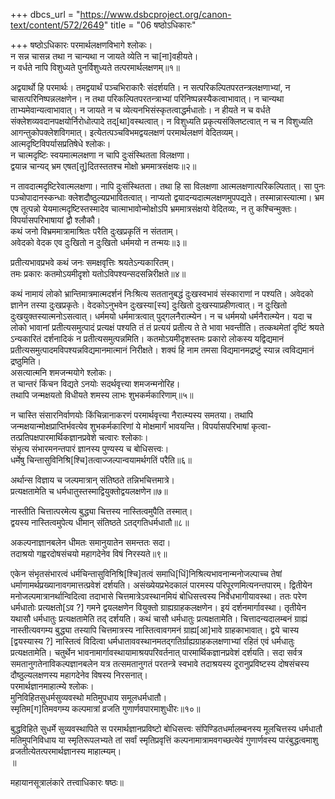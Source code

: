 +++
dbcs_url = "https://www.dsbcproject.org/canon-text/content/572/2649"
title = "06 षष्ठोऽधिकारः"

+++
षष्ठोऽधिकारः 
परमार्थलक्षणविभागे श्लोकः।  
न सन्न चासन्न तथा न चान्यथा न जायते व्येति न चा[ना]वहीयते।  
न वर्धते नापि विशुध्यते पुनर्विशुध्यते तत्परमार्थलक्षणम्॥१॥

अद्वयार्थो हि परमार्थः। तमद्वयार्थं पञ्चभिराकारैः संदर्शयति। न सत्परिकल्पितपरतन्त्रलक्षणाभ्यां, न चासत्परिनिष्पन्नलक्षणेन। न तथा परिकल्पितपरतन्त्राभ्यां परिनिष्पन्नस्यैकत्वाभावात्। न चान्यथा ताभ्यमेवान्यत्वाभावात्। न जायते न च व्येत्यनभिसंस्कृतत्वाद्धर्मधातोः। न हीयते न च वर्धते संक्लेशव्यवदानपक्षयोर्निरोधोत्पादे तद्[था]वस्थत्वात्। न विशुध्यति प्रकृत्यसंक्लिष्टत्वात् न च न विशुध्यति आगन्तुकोपक्लेशविगमात्। इत्येतत्पञ्चविभमद्वयलक्षणं परमार्थलक्षणं वेदितव्यम्।  
आत्मदृष्टिविपर्यासप्रतिषेधे श्लोकः।  
न चात्मदृष्टिः स्वयमात्मलक्षणा न चापि दुःसंस्थितता विलक्षणा।  
द्वयान्न चान्यद् भ्रम एषत[तू]दितस्ततश्च मोक्षो भ्रममात्रसंक्षयः॥२॥

न तावदात्मदृष्टिरेवात्मलक्षणा। नापि दुःसंस्थितता। तथा हि सा विलक्षणा आत्मलक्षणात्परिकल्पितात्। सा पुनः पञ्चोपादानस्कन्धाः क्लेशदौष्ठुल्यप्रभावितत्वात्। नाप्यतो द्वयादन्यदात्मलक्षणमुपपद्यते। तस्मान्नास्त्यात्मा। भ्रम एष तूत्पन्नो येयमात्मदृष्टिस्तस्मादेव चात्माभावोन्मोक्षोऽपि भ्रममात्रसंक्षयो वेदितव्यः, न तु कश्चिन्मुक्तः।  
विपर्यासपरिभाषायां द्वौ श्लौकौ।  
कथं जनो विभ्रममात्रामाश्रितः परैति दुःखप्रकृतिं न संतताम्।  
अवेदको वेदक एव दुःखितो न दुःखितो धर्ममयो न तन्मयः॥३॥

प्रतीत्यभावप्रभवे कथं जनः समक्षवृत्तिः श्रयतेऽन्यकारितम्।  
तमः प्रकारः कतमोऽयमीदृशो यतोऽविपश्यन्सदसन्निरीक्षते॥४॥

कथं नामायं  लोको भ्रान्तिमात्रमात्मदर्शनं निःश्रित्य सततानुबद्धं दुःखस्वभावं संस्काराणां न पश्यति। अवेदको ज्ञानेन तस्या दुःखप्रकृतेः। वेदकोऽनुभवेन दुःखस्या[स्य] दुःखितो दुःखस्याप्रहीणत्वात्। न दुःखितो दुःखयुक्तस्यात्मनोऽसत्वात्। धर्ममयो धर्ममात्रत्वात् पुद्‍गलनैरात्म्येन। न च धर्ममयो धर्मनैरात्म्येन। यदा च लोको भावानां प्रतीत्यसमुत्पादं प्रत्यक्षं पश्यति तं तं प्रत्ययं प्रतीत्य ते ते भावा भवन्तीति। तत्कथमेतां दृष्टिं श्रयते ऽन्यकारितं दर्शनादिकं न प्रतीत्यसमुत्पन्नमिति। कतमोऽयमीदृशस्तमः प्रकारो लोकस्य यद्विद्यमानं प्रतीत्यसमुत्पादमविपश्यन्नविद्यमानमात्मानं निरीक्षते। शक्यं हि नाम तमसा विद्यमानमद्रष्टुं स्यान्न त्वविद्यमानं द्रष्ठुमिति।  
असत्यात्मनि शमजन्मयोगे श्लोकः।  
त चान्तरं किंचन विद्यते ऽनयोः सदर्थवृत्त्या शमजन्मनोरिह।  
तथापि जन्मक्षयतो विधीयते शमस्य लाभः शुभकर्मकारिणाम्॥५॥

न चास्ति संसारनिर्वाणयोः किंचिन्नानाकरणं परमार्थवृत्त्या नैरात्म्यस्य समतया। तथापि जन्मक्षयान्मोक्षप्राप्तिर्भवत्येव शुभकर्मकारिणां ये मोक्षमार्गं भावयन्ति। विपर्यासपरिभाषां कृत्वा-
तत्प्रतिपक्षपारमार्थिकज्ञानप्रवेशे चत्वारः श्लोकाः।  
संभृत्य संभारमनन्तपारं ज्ञानस्य पुण्यस्य च बोधिसत्त्वः।  
धर्मेषु चिन्तासुविनिश्रि[श्चि]तत्वाज्जल्पान्वयामर्थगतिं परैति॥६॥

अर्थान्स विज्ञाय च जल्पमात्रान् संतिष्ठते तन्निभचित्तमात्रे।  
प्रत्यक्षतामेति च धर्मधातुस्तस्माद्वियुक्तोद्वयलक्षणेन॥७॥

नास्तीति चित्तात्परमेत्य बुद्ध्या 
चित्तस्य नास्तित्वमुपैति तस्मात्।  
द्वयस्य नास्तित्वमुपेत्य धीमान्
संतिष्ठते ऽतद्‍गतिधर्मधातौ॥८॥

अकल्पनाज्ञानबलेन धीमतः 
समानुयातेन समन्ततः सदा।  
तदाश्रयो गह्वरदोषसंचयो 
महागदेनेव विषं निरस्यते॥९॥

एकेन संभृतसंभारत्वं धर्मचिन्तासुविनिश्रि[श्चि]तत्वं समाधि[धिं]निश्रित्यभावनान्मनोजल्पाच्च तेषां धर्माणामर्थप्रख्यानावगमात्तत्प्रवेशं दर्शयति। असंख्येयप्रभेदकालं पारमस्य परिपूरणमित्यनन्तपारम्। द्वितीयेन मनोजल्पमात्रानर्थान्विदित्वा तदाभासे चित्तमात्रेऽवस्थानमियं बोधिसत्त्वस्य निर्वेधभागीयावस्था। ततः परेण धर्मधातोः प्रत्यक्षतो[ऽव ?] गमने द्वयलक्षणेन वियुक्तो ग्राह्यग्राहकलक्षणेन। इयं दर्शनमार्गावस्था। तृतीयेन यथासौ धर्मधातुः प्रत्यक्षतामेति तद् दर्शयति। कथं चासौ धर्मधातुः प्रत्यक्षतामेति। चित्तादन्यदालम्बनं ग्राह्यं नास्तीत्यवगम्य बुद्ध्या तस्यापि चित्तमात्रस्य नास्तित्वावगमनं ग्राह्य[आ]भावे ग्राहकाभावात्। द्वये चास्य [द्वयस्यास्य ?] नास्तित्वं विदित्वा धर्मधाताववस्थानमतद्‍गतिर्ग्राह्यग्राहकलक्षणाभ्यां रहितं एवं धर्मधातुः प्रत्यक्षतामेति। चतुर्थेन भावनामार्गावस्थायामाश्रयपरिवर्तनात् पारमार्थिकज्ञानप्रवेशं दर्शयति। सदा सर्वत्र समतानुगतेनाविकल्पज्ञानबलेन यत्र तत्समतानुगतं परतन्त्रे स्वभावे तदाश्रयस्य दूरानुप्रविष्टस्य दोषसंचस्य दौष्ठुल्यलक्षणस्य महागदेनेव विषस्य निरसनात्।  
परमार्थज्ञानमाहात्म्ये श्लोकः।  
मुनिविहितसुधर्मसुव्यवस्थो मतिमुपधाय समूलधर्मधातौ।  
स्मृतिम[ग]तिमवगम्य कल्पमात्रां व्रजति गुणार्णवपारमाशुधीरः॥१०॥

बुद्धविहिते सुधर्मे सुव्यवस्थापिते स परमार्थज्ञानप्रविष्टो बोधिसत्त्वः संपिण्डितधर्मालम्बनस्य मूलचित्तस्य धर्मधातौ मतिमुपनिविधाय या स्मृतिरूपलभ्यते तां सर्वां स्मृतिप्रवृत्तिं कल्पनामात्रामवगच्छत्येवं गुणार्णवस्य पारंबुद्धत्वमाशु व्रजतीत्येतत्परमार्थज्ञानस्य माहात्म्यम्।  
॥

महायानसूत्रालंकारे तत्त्वाधिकारः षष्ठः॥

